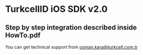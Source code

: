 TurkcellID iOS SDK v2.0
=========================

## Step by step integration described inside HowTo.pdf

You can get technical support from osman.kara@turkcell.com.tr


